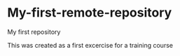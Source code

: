 # My-first-remote-repository
My first repository

This was created as a first excercise for a training course